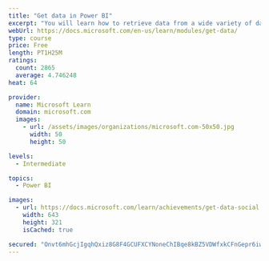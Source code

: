 ```yaml
---
title: "Get data in Power BI"
excerpt: "You will learn how to retrieve data from a wide variety of data sources, including Microsoft Excel, relational databases, and NoSQL data stores. You will also learn how to improve performance while retrieving data."
webUrl: https://docs.microsoft.com/en-us/learn/modules/get-data/
type: course
price: Free
length: PT1H25M
ratings:
  count: 2865
  average: 4.746248
heat: 64

provider:
  name: Microsoft Learn
  domain: microsoft.com
  images:
    - url: /assets/images/organizations/microsoft.com-50x50.jpg
      width: 50
      height: 50

levels:
  - Intermediate

topics:
  - Power BI

images:
  - url: https://docs.microsoft.com/learn/achievements/get-data-social.png
    width: 643
    height: 321
    isCached: true

secured: "Onvt6mhGcjIgqhQxiz8G8F4GCUFXCYNoneChIBqe8kBZ5VDWfxkCFnGepr6iwMmnk/1TZ0CezYxAcbVe3ClQKZPkdzXycHTiZOpS2YHWpsgsVa89FI3t5jzrYx6PVAI4LS7rtF4WldMd6/jI8Oor9Jenr3DmhHOiEgGBjnmCdnb5vf22GhJL4F85hFX1S9/634DfjgCzrGZVH31cUt2yMT7wQaxth/MyGF+NkKk2tR2+5ilCaaT0DzjcbOe+EnBgZlfgAJ3jB3YvXVUMvgEWC/IJxR9UypeCsVHWKr9qgj8Xptxcpj1pIRHRP0GQC3bV9JR4fz1RSmshkuia4iX8gz6ubIMHBnrkfqNyT6PGsCLBdP7cESGsUdjQJLQMzl4qo2eBsSxstEaYV0MkSAPwoCPrKFq2p8J6aAr4TeFOHh4=;ONujrZJyKqSEWALQXxj4Bg=="
---
```



